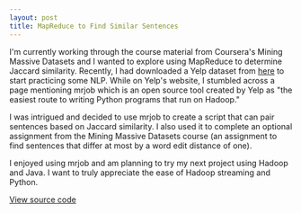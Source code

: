 ```yaml
---
layout: post
title: MapReduce to Find Similar Sentences
---
```


I'm currently working through the course material from Coursera's Mining Massive Datasets and I wanted to explore using MapReduce to determine Jaccard similarity. Recently, I had downloaded a Yelp dataset from [here](http://www.yelp.com/dataset_challenge) to start practicing some NLP. While on Yelp's website, I stumbled across a page mentioning mrjob which is an open source tool created by Yelp as "the easiest route to writing Python programs that run on Hadoop." 

I was intrigued and decided to use mrjob to create a script that can pair sentences based on Jaccard similarity. I also used it to complete an optional assignment from the Mining Massive Datasets course (an assignment to find sentences that differ at most by a word edit distance of one).

I enjoyed using mrjob and am planning to try my next project using Hadoop and Java. I want to truly appreciate the ease of Hadoop streaming and Python.

[View source code](https://github.com/mikeyrichardson/mapreduce_jaccard_similarity/)  
